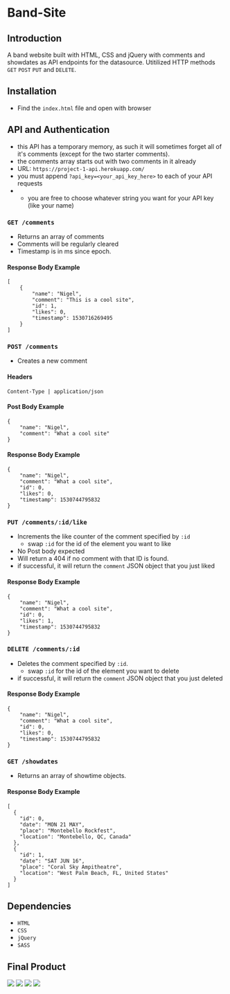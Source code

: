 # Band-Site

## Introduction
A band website built with HTML, CSS and jQuery with comments and showdates as API endpoints for the datasource. Utitilized HTTP methods `GET` `POST` `PUT` and `DELETE`.

## Installation
- Find the `index.html` file and open with browser

## API and Authentication 
- this API has a temporary memory, as such it will sometimes forget all of it's comments (except for the two starter comments).
- the comments array starts out with two comments in it already
- URL: `https://project-1-api.herokuapp.com/`
- you must append `?api_key=<your_api_key_here>` to each of your API requests
- - you are free to choose whatever string you want for your API key (like your name)

### `GET /comments`
- Returns an array of comments
- Comments will be regularly cleared
- Timestamp is in ms since epoch.

#### Response Body Example
```
[
    {
        "name": "Nigel",
        "comment": "This is a cool site",
        "id": 1,
        "likes": 0,
        "timestamp": 1530716269495
    }
]
```
### `POST /comments`
- Creates a new comment

#### Headers
```Content-Type | application/json```

#### Post Body Example
```
{
	"name": "Nigel",
	"comment": "What a cool site"
}
```

#### Response Body Example
```
{
    "name": "Nigel",
    "comment": "What a cool site",
    "id": 0,
    "likes": 0,
    "timestamp": 1530744795832
}
```

### `PUT /comments/:id/like`
- Increments the like counter of the comment specified by `:id`
  - swap `:id` for the id of the element you want to like
- No Post body expected
- Will return a 404 if no comment with that ID is found.
- if successful, it will return the `comment` JSON object that you just liked

#### Response Body Example
```
{
    "name": "Nigel",
    "comment": "What a cool site",
    "id": 0,
    "likes": 1,
    "timestamp": 1530744795832
}
```

### `DELETE /comments/:id`
- Deletes the comment specified by `:id`. 
  - swap `:id` for the id of the element you want to delete
- if successful, it will return the `comment` JSON object that you just deleted

#### Response Body Example
```
{
    "name": "Nigel",
    "comment": "What a cool site",
    "id": 0,
    "likes": 0,
    "timestamp": 1530744795832
}
```

### `GET /showdates`
- Returns an array of showtime objects.

#### Response Body Example
```
[
  {
    "id": 0,
    "date": "MON 21 MAY",
    "place": "Montebello Rockfest",
    "location": "Montebello, QC, Canada"
  },
  {
    "id": 1,
    "date": "SAT JUN 16",
    "place": "Coral Sky Ampitheatre",
    "location": "West Palm Beach, FL, United States"
  }
]
```

## Dependencies
- `HTML`
- `CSS`
- `jQuery`
- `SASS`
 

## Final Product
<img src="README-images/cover.png">
<img src="README-images/music.png">
<img src="README-images/comments.png">
<img src="README-images/shows.png">

